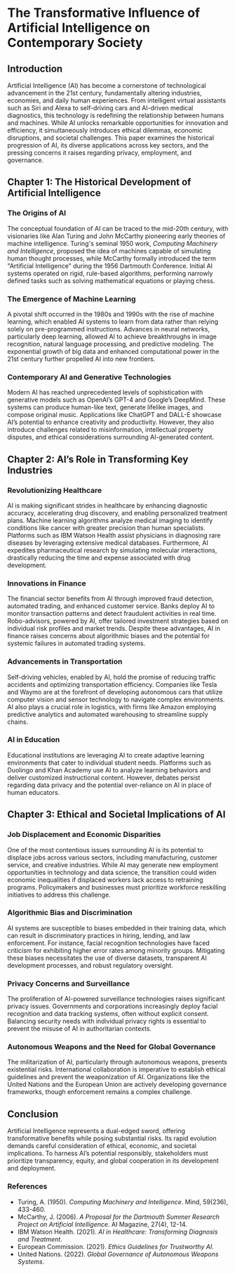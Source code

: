 # The Transformative Influence of Artificial Intelligence on Contemporary Society  

## Introduction  

Artificial Intelligence (AI) has become a cornerstone of technological advancement in the 21st century, fundamentally altering industries, economies, and daily human experiences. From intelligent virtual assistants such as Siri and Alexa to self-driving cars and AI-driven medical diagnostics, this technology is redefining the relationship between humans and machines. While AI unlocks remarkable opportunities for innovation and efficiency, it simultaneously introduces ethical dilemmas, economic disruptions, and societal challenges. This paper examines the historical progression of AI, its diverse applications across key sectors, and the pressing concerns it raises regarding privacy, employment, and governance.  

## Chapter 1: The Historical Development of Artificial Intelligence  

### The Origins of AI  

The conceptual foundation of AI can be traced to the mid-20th century, with visionaries like Alan Turing and John McCarthy pioneering early theories of machine intelligence. Turing's seminal 1950 work, *Computing Machinery and Intelligence*, proposed the idea of machines capable of simulating human thought processes, while McCarthy formally introduced the term "Artificial Intelligence" during the 1956 Dartmouth Conference. Initial AI systems operated on rigid, rule-based algorithms, performing narrowly defined tasks such as solving mathematical equations or playing chess.  

### The Emergence of Machine Learning  

A pivotal shift occurred in the 1980s and 1990s with the rise of machine learning, which enabled AI systems to learn from data rather than relying solely on pre-programmed instructions. Advances in neural networks, particularly deep learning, allowed AI to achieve breakthroughs in image recognition, natural language processing, and predictive modeling. The exponential growth of big data and enhanced computational power in the 21st century further propelled AI into new frontiers.  

### Contemporary AI and Generative Technologies  

Modern AI has reached unprecedented levels of sophistication with generative models such as OpenAI’s GPT-4 and Google’s DeepMind. These systems can produce human-like text, generate lifelike images, and compose original music. Applications like ChatGPT and DALL-E showcase AI’s potential to enhance creativity and productivity. However, they also introduce challenges related to misinformation, intellectual property disputes, and ethical considerations surrounding AI-generated content.  

## Chapter 2: AI’s Role in Transforming Key Industries  

### Revolutionizing Healthcare  

AI is making significant strides in healthcare by enhancing diagnostic accuracy, accelerating drug discovery, and enabling personalized treatment plans. Machine learning algorithms analyze medical imaging to identify conditions like cancer with greater precision than human specialists. Platforms such as IBM Watson Health assist physicians in diagnosing rare diseases by leveraging extensive medical databases. Furthermore, AI expedites pharmaceutical research by simulating molecular interactions, drastically reducing the time and expense associated with drug development.  

### Innovations in Finance  

The financial sector benefits from AI through improved fraud detection, automated trading, and enhanced customer service. Banks deploy AI to monitor transaction patterns and detect fraudulent activities in real time. Robo-advisors, powered by AI, offer tailored investment strategies based on individual risk profiles and market trends. Despite these advantages, AI in finance raises concerns about algorithmic biases and the potential for systemic failures in automated trading systems.  

### Advancements in Transportation  

Self-driving vehicles, enabled by AI, hold the promise of reducing traffic accidents and optimizing transportation efficiency. Companies like Tesla and Waymo are at the forefront of developing autonomous cars that utilize computer vision and sensor technology to navigate complex environments. AI also plays a crucial role in logistics, with firms like Amazon employing predictive analytics and automated warehousing to streamline supply chains.  

### AI in Education  

Educational institutions are leveraging AI to create adaptive learning environments that cater to individual student needs. Platforms such as Duolingo and Khan Academy use AI to analyze learning behaviors and deliver customized instructional content. However, debates persist regarding data privacy and the potential over-reliance on AI in place of human educators.  

## Chapter 3: Ethical and Societal Implications of AI  

### Job Displacement and Economic Disparities  

One of the most contentious issues surrounding AI is its potential to displace jobs across various sectors, including manufacturing, customer service, and creative industries. While AI may generate new employment opportunities in technology and data science, the transition could widen economic inequalities if displaced workers lack access to retraining programs. Policymakers and businesses must prioritize workforce reskilling initiatives to address this challenge.  

### Algorithmic Bias and Discrimination  

AI systems are susceptible to biases embedded in their training data, which can result in discriminatory practices in hiring, lending, and law enforcement. For instance, facial recognition technologies have faced criticism for exhibiting higher error rates among minority groups. Mitigating these biases necessitates the use of diverse datasets, transparent AI development processes, and robust regulatory oversight.  

### Privacy Concerns and Surveillance  

The proliferation of AI-powered surveillance technologies raises significant privacy issues. Governments and corporations increasingly deploy facial recognition and data tracking systems, often without explicit consent. Balancing security needs with individual privacy rights is essential to prevent the misuse of AI in authoritarian contexts.  

### Autonomous Weapons and the Need for Global Governance  

The militarization of AI, particularly through autonomous weapons, presents existential risks. International collaboration is imperative to establish ethical guidelines and prevent the weaponization of AI. Organizations like the United Nations and the European Union are actively developing governance frameworks, though enforcement remains a complex challenge.  

## Conclusion  

Artificial Intelligence represents a dual-edged sword, offering transformative benefits while posing substantial risks. Its rapid evolution demands careful consideration of ethical, economic, and societal implications. To harness AI’s potential responsibly, stakeholders must prioritize transparency, equity, and global cooperation in its development and deployment.  

### References  

- Turing, A. (1950). *Computing Machinery and Intelligence*. Mind, 59(236), 433-460.  
- McCarthy, J. (2006). *A Proposal for the Dartmouth Summer Research Project on Artificial Intelligence*. AI Magazine, 27(4), 12-14.  
- IBM Watson Health. (2021). *AI in Healthcare: Transforming Diagnosis and Treatment*.  
- European Commission. (2021). *Ethics Guidelines for Trustworthy AI*.  
- United Nations. (2022). *Global Governance of Autonomous Weapons Systems*.